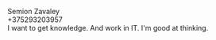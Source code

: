 Semion Zavaley <br>
+375293203957 <br>
I want to get knowledge. And work in IT. I'm good at thinking.
